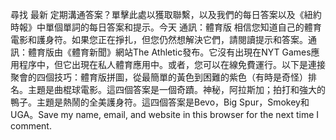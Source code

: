 尋找 最新 定期溝通答案？單擊此處以獲取聯繫，以及我們的每日答案以及《紐約時報》中單個單詞的每日答案和提示。今天 通訊：體育版 相信您知道自己的體育電影和護身符。如果您正在掙扎，但您仍然想解決它們，請閱讀提示和答案。通訊：體育版由《體育新聞》網站The Athletic發布。它沒有出現在NYT Games應用程序中，但它出現在私人體育應用中。或者，您可以在線免費運行。以下是連接聚會的四個技巧：體育版拼圖，從最簡單的黃色到困難的紫色（有時是奇怪）排名。主題是曲棍球電影。這四個答案是一個奇蹟。神秘，阿拉斯加；拍打和強大的鴨子。主題是熱鬧的全美護身符。這四個答案是Bevo，Big Spur，Smokey和UGA。Save my name, email, and website in this browser for the next time I comment.